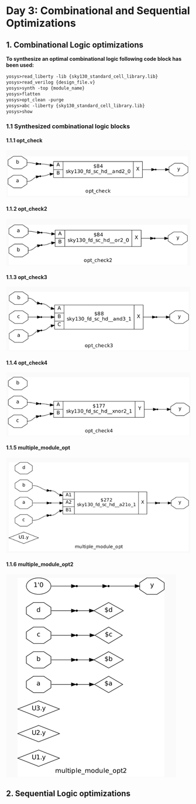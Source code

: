 # Day 3: Combinational and Sequential Optimizations

## 1. Combinational Logic optimizations

**To synthesize an optimal combinational logic following code block has been used:**
```
yosys>read_liberty -lib {sky130_standard_cell_library.lib}
yosys>read_verilog {design_file.v}
yosys>synth -top {module_name}
yosys>flatten
yosys>opt_clean -purge
yosys>abc -liberty {sky130_standard_cell_library.lib}
yosys>show
```
### 1.1 Synthesized combinational logic blocks

#### 1.1.1 opt_check

![opt_check](https://github.com/ankurxyz/SFAL_VSD_HDP_SoC_Design/blob/master/Day3/assets/comb_logic_opt/synth_opt_check.png)

#### 1.1.2 opt_check2

![opt_check2](https://github.com/ankurxyz/SFAL_VSD_HDP_SoC_Design/blob/master/Day3/assets/comb_logic_opt/synth_opt_check2.png)

#### 1.1.3 opt_check3

![opt_check3](https://github.com/ankurxyz/SFAL_VSD_HDP_SoC_Design/blob/master/Day3/assets/comb_logic_opt/synth_opt_check3.png)

#### 1.1.4 opt_check4

![opt_check4](https://github.com/ankurxyz/SFAL_VSD_HDP_SoC_Design/blob/master/Day3/assets/comb_logic_opt/synth_opt_check4.png)

#### 1.1.5 multiple_module_opt

![multiple_module_opt](https://github.com/ankurxyz/SFAL_VSD_HDP_SoC_Design/blob/master/Day3/assets/comb_logic_opt/synth_multiple_module_opt.png)

#### 1.1.6 multiple_module_opt2

![multiple_module_opt2](https://github.com/ankurxyz/SFAL_VSD_HDP_SoC_Design/blob/master/Day3/assets/comb_logic_opt/synth_multiple_module_opt2.png)

## 2. Sequential Logic optimizations  
